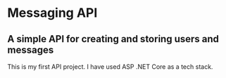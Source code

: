 # Messaging API
## A simple API for creating and storing users and messages

This is my first API project. I have used ASP .NET Core as a tech stack.
